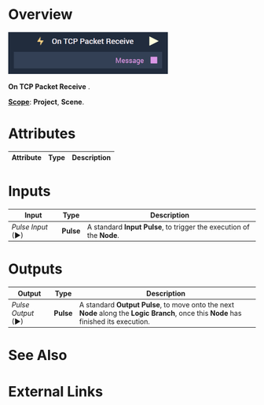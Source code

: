 # Overview

![The On TCP Packet Receive Node.](../../../../.gitbook/assets/ontcppacketreceive.png)

**On TCP Packet Receive** .

[**Scope**](../../overview.md#scopes): **Project**, **Scene**.

# Attributes

|Attribute|Type|Description|
|---|---|---|

# Inputs

|Input|Type|Description|
|---|---|---|
|*Pulse Input* (►)|**Pulse**|A standard **Input Pulse**, to trigger the execution of the **Node**.|

# Outputs

|Output|Type|Description|
|---|---|---|
|*Pulse Output* (►)|**Pulse**|A standard **Output Pulse**, to move onto the next **Node** along the **Logic Branch**, once this **Node** has finished its execution.|

# See Also

# External Links

